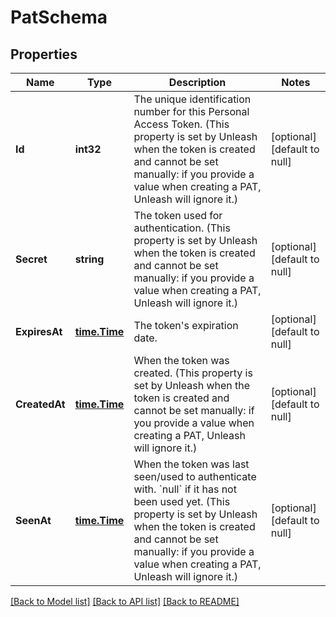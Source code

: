 # PatSchema

## Properties
Name | Type | Description | Notes
------------ | ------------- | ------------- | -------------
**Id** | **int32** | The unique identification number for this Personal Access Token. (This property is set by Unleash when the token is created and cannot be set manually: if you provide a value when creating a PAT, Unleash will ignore it.) | [optional] [default to null]
**Secret** | **string** | The token used for authentication. (This property is set by Unleash when the token is created and cannot be set manually: if you provide a value when creating a PAT, Unleash will ignore it.) | [optional] [default to null]
**ExpiresAt** | [**time.Time**](time.Time.md) | The token&#x27;s expiration date. | [optional] [default to null]
**CreatedAt** | [**time.Time**](time.Time.md) | When the token was created. (This property is set by Unleash when the token is created and cannot be set manually: if you provide a value when creating a PAT, Unleash will ignore it.) | [optional] [default to null]
**SeenAt** | [**time.Time**](time.Time.md) | When the token was last seen/used to authenticate with. &#x60;null&#x60; if it has not been used yet. (This property is set by Unleash when the token is created and cannot be set manually: if you provide a value when creating a PAT, Unleash will ignore it.) | [optional] [default to null]

[[Back to Model list]](../README.md#documentation-for-models) [[Back to API list]](../README.md#documentation-for-api-endpoints) [[Back to README]](../README.md)

